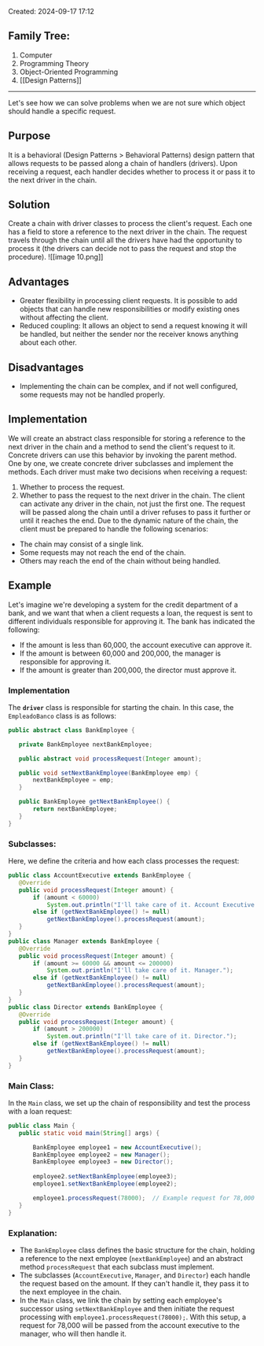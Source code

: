 Created: 2024-09-17 17:12
## Family Tree:
1. Computer
2. Programming Theory
3. Object-Oriented Programming
4. [[Design Patterns]]
-- -
Let's see how we can solve problems when we are not sure which object should handle a specific request.
## Purpose
It is a behavioral (Design Patterns > Behavioral Patterns) design pattern that allows requests to be passed along a chain of handlers (drivers). Upon receiving a request, each handler decides whether to process it or pass it to the next driver in the chain.
## Solution
Create a chain with driver classes to process the client's request. Each one has a field to store a reference to the next driver in the chain. The request travels through the chain until all the drivers have had the opportunity to process it (the drivers can decide not to pass the request and stop the procedure).
![[image 10.png]]
## Advantages
- Greater flexibility in processing client requests. It is possible to add objects that can handle new responsibilities or modify existing ones without affecting the client.
- Reduced coupling: It allows an object to send a request knowing it will be handled, but neither the sender nor the receiver knows anything about each other.
## Disadvantages
- Implementing the chain can be complex, and if not well configured, some requests may not be handled properly.
## Implementation
We will create an abstract class responsible for storing a reference to the next driver in the chain and a method to send the client's request to it. Concrete drivers can use this behavior by invoking the parent method.  
One by one, we create concrete driver subclasses and implement the methods. Each driver must make two decisions when receiving a request:
1. Whether to process the request.
2. Whether to pass the request to the next driver in the chain.
The client can activate any driver in the chain, not just the first one. The request will be passed along the chain until a driver refuses to pass it further or until it reaches the end. Due to the dynamic nature of the chain, the client must be prepared to handle the following scenarios:
- The chain may consist of a single link.
- Some requests may not reach the end of the chain.
- Others may reach the end of the chain without being handled.
## Example
Let's imagine we're developing a system for the credit department of a bank, and we want that when a client requests a loan, the request is sent to different individuals responsible for approving it. The bank has indicated the following:
- If the amount is less than 60,000, the account executive can approve it.
- If the amount is between 60,000 and 200,000, the manager is responsible for approving it.
- If the amount is greater than 200,000, the director must approve it.
### Implementation
The **`driver`** class is responsible for starting the chain. In this case, the `EmpleadoBanco` class is as follows:
```java
public abstract class BankEmployee {

   private BankEmployee nextBankEmployee;

   public abstract void processRequest(Integer amount);

   public void setNextBankEmployee(BankEmployee emp) {
       nextBankEmployee = emp;
   }

   public BankEmployee getNextBankEmployee() {
       return nextBankEmployee;
   }
}
```
### Subclasses:
Here, we define the criteria and how each class processes the request:
```java
public class AccountExecutive extends BankEmployee {
   @Override
   public void processRequest(Integer amount) {
       if (amount < 60000)
           System.out.println("I'll take care of it. Account Executive.");
       else if (getNextBankEmployee() != null)
           getNextBankEmployee().processRequest(amount);
   }
}
public class Manager extends BankEmployee {
   @Override
   public void processRequest(Integer amount) {
       if (amount >= 60000 && amount <= 200000)
           System.out.println("I'll take care of it. Manager.");
       else if (getNextBankEmployee() != null)
           getNextBankEmployee().processRequest(amount);
   }
}
public class Director extends BankEmployee {
   @Override
   public void processRequest(Integer amount) {
       if (amount > 200000)
           System.out.println("I'll take care of it. Director.");
       else if (getNextBankEmployee() != null)
           getNextBankEmployee().processRequest(amount);
   }
}
```
### Main Class:
In the `Main` class, we set up the chain of responsibility and test the process with a loan request:
```java
public class Main {
   public static void main(String[] args) {

       BankEmployee employee1 = new AccountExecutive(); 
       BankEmployee employee2 = new Manager();
       BankEmployee employee3 = new Director();
    
       employee2.setNextBankEmployee(employee3);
       employee1.setNextBankEmployee(employee2); 

       employee1.processRequest(78000);  // Example request for 78,000
   }
}
```
### Explanation:
- The `BankEmployee` class defines the basic structure for the chain, holding a reference to the next employee (`nextBankEmployee`) and an abstract method `processRequest` that each subclass must implement.
- The subclasses (`AccountExecutive`, `Manager`, and `Director`) each handle the request based on the amount. If they can't handle it, they pass it to the next employee in the chain.
- In the `Main` class, we link the chain by setting each employee's successor using `setNextBankEmployee` and then initiate the request processing with `employee1.processRequest(78000);`.
With this setup, a request for 78,000 will be passed from the account executive to the manager, who will then handle it.